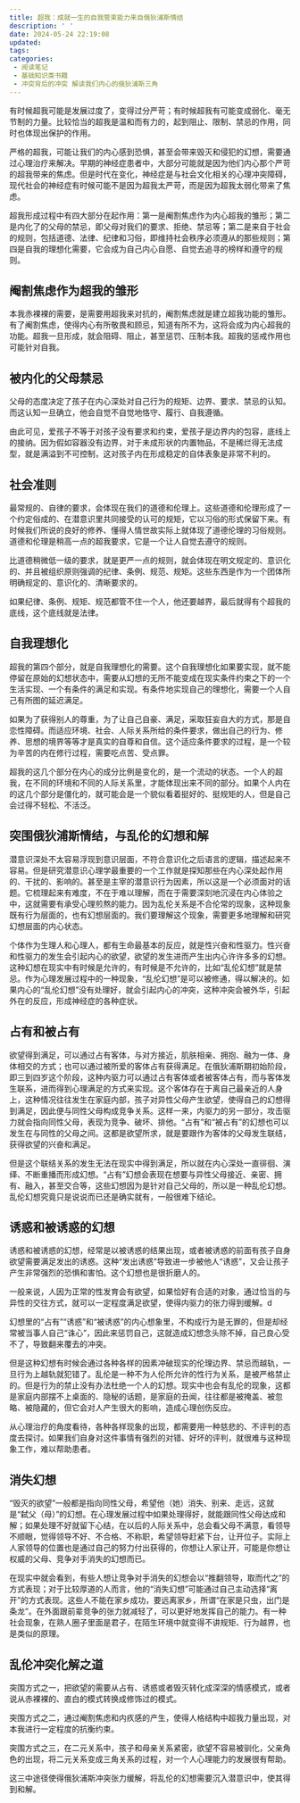 ```yaml
---
title: 超我：成就一生的自我管束能力来自俄狄浦斯情结
description: ' '
date: 2024-05-24 22:19:08
updated:
tags:
categories:
 - 阅读笔记
 - 基础知识类书籍
 - 冲突背后的冲突 解读我们内心的俄狄浦斯三角
---
```

有时候超我可能是发展过度了，变得过分严苛；有时候超我有可能变成弱化、毫无节制的力量。比较恰当的超我是温和而有力的，起到阻止、限制、禁忌的作用，同时也体现出保护的作用。

严格的超我，可能让我们的内心感到恐惧，甚至会带来毁灭和侵犯的幻想，需要通过心理治疗来解决。早期的神经症患者中，大部分可能就是因为他们内心那个严苛的超我带来的焦虑。但是时代在变化，神经症是与社会文化相关的心理冲突障碍，现代社会的神经症有时候可能不是因为超我太严苛，而是因为超我太弱化带来了焦虑。

超我形成过程中有四大部分在起作用：第一是阉割焦虑作为内心超我的雏形；第二是内化了的父母的禁忌，即父母对我们的要求、拒绝、禁忌等；第二是来自于社会的规则，包括道德、法律、纪律和习俗，即维持社会秩序必须遵从的那些规则；第四是自我的理想化需要，它会成为自己内心自愿、自觉去追寻的榜样和遵守的规则。

## 阉割焦虑作为超我的雏形

本我赤裸裸的需要，是需要用超我来对抗的，阉割焦虑就是建立超我功能的雏形。有了阉割焦虑，使得内心有所敬畏和顾忌，知道有所不为，这将会成为内心超我的功能。超我一旦形成，就会阻碍、阻止，甚至惩罚、压制本我。超我的惩戒作用也可能针对自我。

## 被内化的父母禁忌 

父母的态度决定了孩子在内心深处对自己行为的规矩、边界、要求、禁忌的认知。而这认知一旦确立，他会自觉不自觉地恪守、履行、自我遵循。

由此可见，爱孩子不等于对孩子没有要求和约束，爱孩子是边界内的包容，底线上的接纳。因为假如容器没有边界，对于未成形状的内置物品，不是稀烂得无法成型，就是满溢到不可控制，这对孩子内在形成稳定的自体表象是非常不利的。

## 社会准则

最常规的、自律的要求，会体现在我们的道德和伦理上。这些道德和伦理形成了一个约定俗成的、在潜意识里共同接受的认可的规矩，它以习俗的形式保留下来。有时候我们所说的良好的修养、懂得人情世故实际上就体现了道德伦理的习俗规则。道德和伦理是稍高一点的超我要求，它是一个让人自觉去遵守的规则。

比道德稍微低一级的要求，就是更严一点的规则，就会体现在明文规定的、意识化的、并且被组织原则强调的纪律、条例、规范、规矩。这些东西是作为一个团体所明确规定的、意识化的、清晰要求的。

如果纪律、条例、规矩、规范都管不住一个人，他还要越界，最后就得有个超我的底线，这个底线就是法律。

##  自我理想化

超我的第四个部分，就是自我理想化的需要。这个自我理想化如果要实现，就不能停留在原始的幻想状态中，需要从幻想的无所不能变成在现实条件约束之下的一个生活实现、一个有条件的满足和实现。有条件地实现自己的理想化，需要一个人自己有所图的延迟满足。

如果为了获得别人的尊重，为了让自己自豪、满足，采取狂妄自大的方式，那是自恋性障碍。而适应环境、社会、人际关系所给的条件要求，做出自己的行为、修养、思想的境界等等才是真实的自尊和自信。这个适应条件要求的过程，是一个较为辛苦的内在修行过程，需要吃点苦、受点罪。

超我的这几个部分在内心的成分比例是变化的，是一个流动的状态。一个人的超我，在不同的环境和不同的人际关系里，才能体现出来不同的部分。如果个人内在的这几个部分是僵化的，就可能会是一个貌似看着挺好的、挺规矩的人，但是自己会过得不轻松、不活泛。

##  突围俄狄浦斯情结，与乱伦的幻想和解

潜意识深处不太容易浮现到意识层面，不符合意识化之后语言的逻辑，描述起来不容易。但是研究潜意识心理学最重要的一个工作就是探知那些在内心深处起作用的、干扰的、影响的。甚至是主宰的潜意识行为因素，所以这是一个必须面对的话题。它梳理起来有难度，不在于难以理解，而在于需要深刻地沉浸在内心体验之中，这就需要有承受心理煎熬的能力。因为乱伦关系是不合伦常的现象，这种现象既有行为层面的，也有幻想层面的。我们要理解这个现象，需要更多地理解和研究幻想层面的内心状态。

个体作为生理人和心理人，都有生命最基本的反应，就是性兴奋和性驱力。性兴奋和性驱力的发生会引起内心的欲望，欲望的发生进而产生出内心许许多多的幻想。这种幻想在现实中有时候是允许的，有时候是不允许的，比如“乱伦幻想”就是禁忌。作为心理发展过程中的一种现象，“乱伦幻想”是可以被修通，得以解决的。如果内心的“乱伦幻想”没有处理好，就会引起内心的冲突，这种冲突会被外华，引起外在的反应，形成神经症的各种症状。

## 占有和被占有

欲望得到满足，可以通过占有客体，与对方接近，肌肤相亲、拥抱、融为一体、身体相交的方式；也可以通过被所爱的客体占有获得满足。在俄狄浦斯期初始阶段，即三到四岁这个阶段，这种内驱力可以通过占有客体或者被客体占有，而与客体发生联系，进而得到心理满足的方式来实现。这个客体存在于离自己最亲近的人身上，这种情况往往发生在家庭内部，孩子对异性父母产生欲望，使得自己的幻想得到满足，因此便与同性父母构成竞争关系。这样一来，内驱力的另一部分，攻击驱力就会指向同性父母，表现为竞争、破坏、排他。“占有”和“被占有”的幻想也可以发生在与同性的父母之间。这都是欲望所求，就是要跟作为客体的父母发生联结，获得欲望的兴奋和满足。

但是这个联结关系的发生无法在现实中得到满足，所以就在内心深处一直徘徊、演绎、不断重播而形成幻想。“占有”幻想会表现在想要与异性父母接近、亲密、拥有、融入，甚至交合等，这些幻想因为是针对自己父母的，所以是一种乱伦幻想。乱伦幻想究竟只是说说而已还是确实就有，一般很难下结论。

## 诱惑和被诱惑的幻想

诱惑和被诱惑的幻想，经常是以被诱惑的结果出现，或者被诱惑的前面有孩子自身欲望需要满足发出的诱惑。这种“发出诱惑”导致进一步被他人“诱惑”，又会让孩子产生非常强烈的恐惧和害怕。这个幻想也是很折磨人的。

一般来说，人因为正常的性发育会有欲望，如果恰好有合适的对象，通过恰当的与异性的交往方式，就可以一定程度满足欲望，使得内驱力的张力得到缓解。d

幻想里的“占有”“诱惑”和“被诱惑”的内心想象里，不构成行为是无罪的，但是却经常被当事人自己“诛心”，因此来惩罚自己，这就造成幻想念头除不掉，自己良心受不了，导致翻来覆去的冲突。

但是这种幻想有时候会通过各种各样的因素冲破现实的伦理边界、禁忌而越轨，一旦行为上越轨就犯错了。乱伦是一种不为人伦所允许的性行为关系，是被严格禁止的。但是行为的禁止没有办法杜绝一个人的幻想。现实中也会有乱伦的现象，这都是家庭内部摆不上桌面的、隐秘的话题，是家庭的丑闻，往往都是被掩盖、被忽略、被隐藏的，但它会对人产生很大的影响，造成心理创伤反应。

从心理治疗的角度看待，各种各样现象的出现，都需要用一种慈悲的、不评判的态度去探讨。如果我们自身对这件事情有强烈的对错、好坏的评判，就很难与这种现象工作，难以帮助患者。

## 消失幻想

“毁灭的欲望”一般都是指向同性父母，希望他（她）消失、别来、走远，这就是“弑父（母）”的幻想。在心理发展过程中如果处理得好，就能跟同性父母达成和解；如果处理不好就留下心结，在以后的人际关系中，总会看父母不满意，看领导不顺眼，觉得领导不好、不合格、不称职，希望领导赶紧下台，让开位子。实际上人家领导的位置也是通过自己的努力付出获得的，你想让人家让开，可能是你想让权威的父母、竞争对手消失的幻想而已。

在现实中就会看到，有些人想让竞争对手消失的幻想会以“推翻领导，取而代之”的方式表现；对于比较厚道的人而言，他的“消失幻想”可能通过自己主动选择“离开”的方式表现。这些人不能在家乡成功，要远离家乡，所谓“在家是只虫，出门是条龙”。在外面跟前辈竞争的张力就减轻了，可以更好地发挥自己的能力。有一种社会现象，在熟人圈子里面是君子，在陌生环境中就变得不讲规矩、行为越界，也是类似的原理。

##  乱伦冲突化解之道

突围方式之一，把欲望的需要从占有、诱惑或者毁灭转化成深深的情感模式，或者说从赤裸裸的、直白的模式转换成修饰过的模式。

突围方式之二，通过阉割焦虑和内疚感的产生，使得人格结构中超我力量出现，对本我进行一定程度的抗衡约束。

突围方式之三，在二元关系中，孩子和母亲关系紧密，欲望不容易被驯化，父亲角色的出现，将二元关系变成三角关系的过程，对一个人心理能力的发展很有帮助。

这三中途径使得俄狄浦斯冲突张力缓解，将乱伦的幻想需要沉入潜意识中，使其得到和解。
